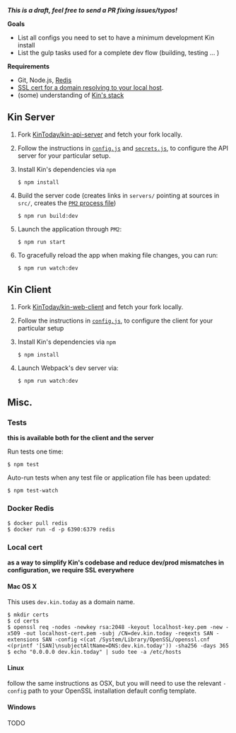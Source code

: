 ***This is a draft, feel free to send a PR fixing issues/typos!***

**Goals**
* List all configs you need to set to have a minimum development Kin install
* List the gulp tasks used for a complete dev flow (building, testing ... )

**Requirements**
* Git, Node.js, [Redis](#docker-redis)
* [SSL cert for a domain resolving to your local host](#local-cert).
* (some) understanding of [Kin's stack](architecture.md)

## Kin Server ##
1. Fork [KinToday/kin-api-server](https://github.com/KinToday/kin-api-server) and fetch your fork locally.
2. Follow the instructions in [`config.js`](https://github.com/KinToday/kin-api-server/blob/master/src/api_server/config.js) and [`secrets.js`](https://github.com/KinToday/kin-api-server/blob/master/src/api_server/secrets.js), to configure the API server for your particular setup.
3. Install Kin's dependencies via `npm`

    ~~~~~
    $ npm install
    ~~~~~

4. Build the server code (creates links in `servers/` pointing at sources in `src/`, creates the [`PM2` process file](http://pm2.keymetrics.io/docs/usage/application-declaration/))

    ~~~~
    $ npm run build:dev
    ~~~~

5. Launch the application through `PM2`:

    ~~~~
    $ npm run start
    ~~~~

6. To gracefully reload the app when making file changes, you can run:

    ~~~~
    $ npm run watch:dev
    ~~~~

## Kin Client ##

1. Fork [KinToday/kin-web-client](https://github.com/KinToday/kin-web-client) and fetch your fork locally.
2. Follow the instructions in [`config.js`](https://github.com/KinToday/kin-web-client/blob/master/src/client/config.js), to configure the client for your particular setup
3. Install Kin's dependencies via `npm`

    ~~~~~
    $ npm install
    ~~~~~

4. Launch Webpack's dev server via:

    ~~~~
    $ npm run watch:dev
    ~~~~

## Misc. ##

### Tests ###

**this is available both for the client and the server**

Run tests one time:
~~~~
$ npm test
~~~~
Auto-run tests when any test file or application file has been  updated:
~~~~
$ npm test-watch
~~~~

### Docker Redis ###

~~~
$ docker pull redis
$ docker run -d -p 6390:6379 redis
~~~

### Local cert ###

**as a way to simplify Kin's codebase and reduce dev/prod mismatches in configuration, we require SSL everywhere**

#### Mac OS X ####

This uses `dev.kin.today` as a domain name.
~~~~
$ mkdir certs
$ cd certs
$ openssl req -nodes -newkey rsa:2048 -keyout localhost-key.pem -new -x509 -out localhost-cert.pem -subj /CN=dev.kin.today -reqexts SAN -extensions SAN -config <(cat /System/Library/OpenSSL/openssl.cnf <(printf '[SAN]\nsubjectAltName=DNS:dev.kin.today')) -sha256 -days 365
$ echo "0.0.0.0 dev.kin.today" | sudo tee -a /etc/hosts
~~~~

#### Linux ####

follow the same instructions as OSX, but you will need to use the relevant `-config` path to your OpenSSL installation default config template.

#### Windows ####
TODO
